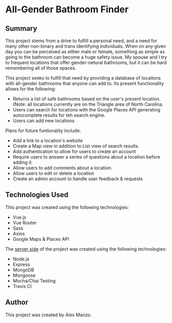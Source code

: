 <h1>All-Gender Bathroom Finder</h1>

<h2>Summary</h2>
<p>This project stems from a drive to fulfill a personal need, and a need for many other non-binary and trans identifying individuals. When on any given day you can be perceived as either male or female, something as simple as going to the bathroom can become a huge safety issue. My spouse and I try to frequent locations that offer gender-netural bathrooms, but it can be hard remembering all of those spaces.</p>
<p>This project seeks to fulfill that need by providing a database of locaitons with all-gender bathrooms that anyone can add to. Its present functionality allows for the following:</p>
<ul>
  <li>Returns a list of safe bathrooms based on the user's present location. (Note: all locations currently are on the Triangle area of North Carolina.</li>
  <li>Users can search for locations with the Google Places API generating autocomplete results for teh search engine.</li>
  <li>Users can add new locations</li>
</ul>
<p>Plans for future funtionality include:</p>
<ul>
  <li>Add a link to a location's website</li>
  <li>Create a Map view in addition to List view of search results.</li>
  <li>Add authentication to allow for users to create an account</li>
  <li>Require users to answer a series of questions about a location before adding it.</li>
  <li>Allow users to add comments about a location.</li>
  <li>Allow users to edit or delete a location</li>
  <li>Create an admin account to handle user feedback & requests</li>
</ul>

<h2>Technologies Used</h2>
<p>This project was created using the following technologies:</p>
<ul>
<li>Vue.js</li>
<li>Vue Router</li>
<li>Sass</li>
<li>Axios</li>
<li>Google Maps & Places API</li>
</ul>
<p>The <a href="https://github.com/alexmanzo/bathroom-finder-server">server side</a> of the project was created using the following technologies:</p>
<ul>
<li>Node.js</li>
<li>Express</li>
<li>MongoDB</li>
<li>Mongoose</li>
  <li>Mocha/Chai Testing</li>
  <li>Travis CI</li>
</ul>
<h2>Author</h2>
<p>This project was created by Alex Manzo.</p>

